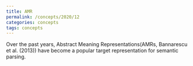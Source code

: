 ```yaml
---
title: AMR
permalink: /concepts/2020/12
categories: concepts
tags: concepts
---
```


Over the past years, Abstract Meaning Representations(AMRs, Bannarescu et al. (2013)) have become a popular target representation for semantic parsing.


